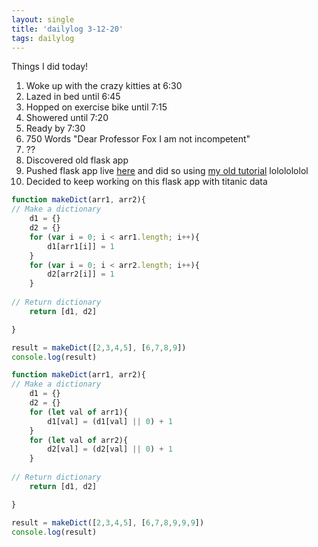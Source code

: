 ```yaml
---
layout: single
title: 'dailylog 3-12-20'
tags: dailylog 
---
```


Things I did today!
1. Woke up with the crazy kitties at 6:30
2. Lazed in bed until 6:45
3. Hopped on exercise bike until 7:15
4. Showered until 7:20
5. Ready by 7:30
6. 750 Words "Dear Professor Fox I am not incompetent" 
7. ??
8. Discovered old flask app
9. Pushed flask app live [here](https://ist718031230.herokuapp.com/) and did so using [my old tutorial](https://github.com/aaroncaraway/flaskintro) lololololol 
10. Decided to keep working on this flask app with titanic data


```javascript
function makeDict(arr1, arr2){
// Make a dictionary
    d1 = {}
    d2 = {}
    for (var i = 0; i < arr1.length; i++){
        d1[arr1[i]] = 1
    }
    for (var i = 0; i < arr2.length; i++){
        d2[arr2[i]] = 1
    }
 
// Return dictionary
    return [d1, d2]

}

result = makeDict([2,3,4,5], [6,7,8,9])
console.log(result)
```

```javascript
function makeDict(arr1, arr2){
// Make a dictionary
    d1 = {}
    d2 = {}
    for (let val of arr1){
        d1[val] = (d1[val] || 0) + 1
    }
    for (let val of arr2){
        d2[val] = (d2[val] || 0) + 1
    }
 
// Return dictionary
    return [d1, d2]

}

result = makeDict([2,3,4,5], [6,7,8,9,9,9])
console.log(result)
```
